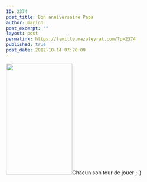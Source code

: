 ```yaml
---
ID: 2374
post_title: Bon anniversaire Papa
author: marion
post_excerpt: ""
layout: post
permalink: https://famille.mazaleyrat.com/?p=2374
published: true
post_date: 2012-10-14 07:20:00
---
```

<a href="http://famille.mazaleyrat.com/wp-content/uploads/2012/10/wpid-IMAG0534.jpg"><img src="http://famille.mazaleyrat.com/wp-content/uploads/2012/10/wpid-IMAG0534-179x300.jpg" alt="" title="wpid-IMAG0534.jpg" width="179" height="300" class="alignleft size-medium wp-image-2373" /></a>Chacun son tour de jouer ;-)